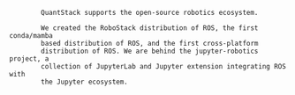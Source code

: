             QuantStack supports the open-source robotics ecosystem.
        
            We created the RoboStack distribution of ROS, the first conda/mamba
            based distribution of ROS, and the first cross-platform
            distribution of ROS. We are behind the jupyter-robotics project, a
            collection of JupyterLab and Jupyter extension integrating ROS with
            the Jupyter ecosystem.